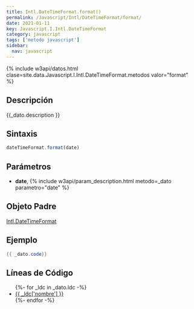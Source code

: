 ```yaml
---
title: Intl.DateTimeFormat.format()
permalink: /Javascript/Intl/DateTimeFormat/format/
date: 2021-01-11
key: Javascript.I.Intl.DateTimeFormat
category: javascript
tags: ['metodo javascript']
sidebar: 
  nav: javascript
---
```


{% include w3api/datos.html clase=site.data.Javascript.I.Intl.DateTimeFormat.metodos valor="format" %}

## Descripción
{{_dato.description }}

## Sintaxis
~~~javascript
dateTimeFormat.format(date)
~~~

## Parámetros
* **date**,  {% include w3api/param_description.html metodo=_dato parametro="date" %}

## Objeto Padre
[Intl.DateTimeFormat](/Javascript/Intl/DateTimeFormat/)

## Ejemplo
~~~java
{{ _dato.code}}
~~~

## Líneas de Código
<ul>
{%- for _ldc in _dato.ldc -%}
   <li>
       <a href="{{_ldc['url'] }}">{{ _ldc['nombre'] }}</a>
   </li>
{%- endfor -%}
</ul>
